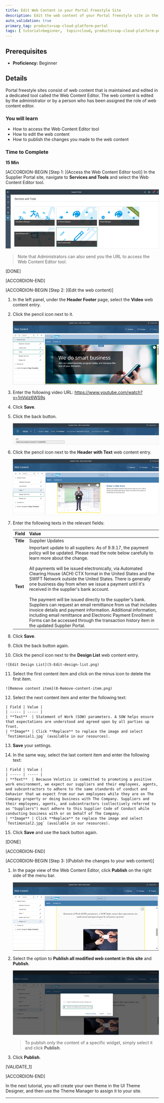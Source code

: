 ```yaml
---
title: Edit Web Content in your Portal Freestyle Site
description: Edit the web content of your Portal freestyle site in the Web Content Editor tool.
auto_validation: true
primary_tag: products>sap-cloud-platform-portal
tags: [ tutorial>beginner,  topic>cloud, products>sap-cloud-platform-portal ]
---
```


## Prerequisites  
 - **Proficiency:** Beginner

## Details
Portal freestyle sites consist of web content that is maintained and edited in a dedicated tool called the Web Content Editor. The web content is edited by the administrator or by a person who has been assigned the role of web content editor.

### You will learn  
  - How to access the Web Content Editor tool
  - How to edit the web content
  - How to publish the changes you made to the web content

### Time to Complete
**15 Min**

[ACCORDION-BEGIN [Step 1: ](Access the Web Content Editor tool)]
In the Supplier Portal site, navigate to **Services and Tools** and select the Web Content Editor tool.

![Open Web Content Editor](0-open-tool.png)

>Note that Administrators can also send you the URL to access the Web Content Editor tool.

[DONE]


[ACCORDION-END]

[ACCORDION-BEGIN [Step 2: ](Edit the web content)]

1. In the left panel, under the **Header Footer** page, select the **Video** web content entry.

2. Click the pencil icon next to it.

    ![Edit video](1-Edit-video.png)

3. Enter the following video URL: <https://www.youtube.com/watch?v=1nVqIz6WS9s>

4. Click **Save**.

5. Click the back button.

    ![Back button](2-Back-button.png)

6. Click the pencil icon next to the **Header with Text** web content entry.

    ![Edit Header with Text](2a-edit-header-text.png)

7. Enter the following texts in the relevant fields:

    | Field | Value |
    |-------|----------|
    | **Title** | Supplier Updates |
    | **Text** | Important update to all suppliers: As of 9.9.17, the  payment policy will be updated. Please read the note below carefully to learn more about the change. <br><br> All payments will be issued electronically, via Automated Clearing House (ACH) CTX format in the United States and the SWIFT Network outside the United States. There is generally one business day from when we issue a payment until it's received in the supplier's bank account. <br><br> The payment will be issued directly to the supplier's bank. Suppliers can request an email remittance from us that includes invoice details and payment information. Additional information, including email remittance and Electronic Payment Enrollment Forms can be accessed through the transaction history item in the updated Supplier Portal. |

 8. Click **Save**.

 9. Click the back button again.

 10. Click the pencil icon next to the **Design List** web content entry.

    ![Edit Design List](5-Edit-design-list.png)

 11. Select the first content item and click on the minus icon to delete the first item.

    ![Remove content item](8-Remove-content-item.png)

 12. Select the next content item and enter the following text:

    | Field | Value |
    | ----- | ----- |
    | **Text**  | Statement of Work (SOW) parameters. A SOW helps ensure that expectations are understood and agreed upon by all parties up front.
    | **Image** | Click **Replace** to replace the image and select `Testimonial1.jpg` (available in our resources).

   13. **Save** your settings.

   14. In the same way, select the last content item and enter the following text:

    | Field | Value |
    | ----- | ----- |
    | **Text**  | Because Velotics is committed to promoting a positive work environment, we expect our suppliers and their employees, agents, and subcontractors to adhere to the same standards of conduct and behavior that we expect from our own employees while they are on The Company property or doing business with The Company. Suppliers and their employees, agents, and subcontractors (collectively referred to as "Suppliers") must adhere to this Supplier Code of Conduct while conducting business with or on behalf of The Company.
    | **Image** | Click **Replace** to replace the image and select `Testimonial2.jpg` (available in our resources).

   15.	Click **Save** and use the back button again.

[DONE]


[ACCORDION-END]

[ACCORDION-BEGIN [Step 3: ](Publish the changes to your web content)]

1. In the page view of the Web Content Editor, click **Publish** on the right side of the menu bar.

    ![Publish](3-Publish.png)

2. Select the option to **Publish all modified web content in this site** and **Publish**.

    ![Publish all changes](4-Publish-all-changes.png)

    >To publish only the content of a specific widget, simply select it and click **Publish**.

3. Click **Publish**.

[VALIDATE_1]

[ACCORDION-END]

In the next tutorial, you will create your own theme in the UI Theme Designer, and then use the Theme Manager to assign it to your site.


---

